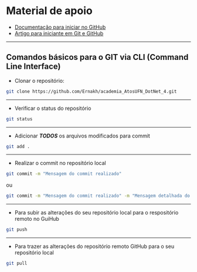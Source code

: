 # **Material de apoio**

- [Documentação para iniciar no GitHub](https://docs.github.com/pt/get-started/quickstart/hello-world)
- [Artigo para iniciante em Git e GitHub](https://www.alura.com.br/artigos/o-que-e-git-github)

___

## Comandos básicos para o GIT via CLI (Command Line Interface)

- Clonar o repositório:

```bash
git clone https://github.com/Ernakh/academia_AtosUFN_DotNet_4.git
```

___

- Verificar o status do repositório

```bash
git status
```

___

- Adicionar ***TODOS*** os arquivos modificados para commit

```bash
git add .
```

___

- Realizar o commit no repositório local

```bash
git commit -m "Mensagem do commit realizado"
```

ou

```bash
git commit -m "Mensagem do commit realizado" -m "Mensagem detalhada do commmite"
```

___

- Para subir as alterações do seu repositório local para o respositório remoto no GuiHub

```bash
git push
```

___

- Para trazer as alterações do repositório remoto GitHub para o seu repositório local

```bash
git pull
```
